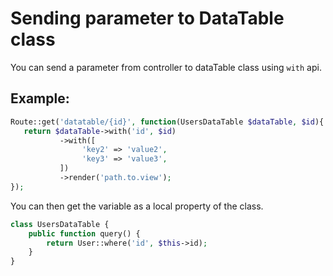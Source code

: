 # Sending parameter to DataTable class
You can send a parameter from controller to dataTable class using `with` api.


## Example:

```php
Route::get('datatable/{id}', function(UsersDataTable $dataTable, $id){
   return $dataTable->with('id', $id)
           ->with([
                'key2' => 'value2',
                'key3' => 'value3',
           ])
           ->render('path.to.view');
});
```

You can then get the variable as a local property of the class.

```php
class UsersDataTable {
    public function query() {
        return User::where('id', $this->id);
    }
}
```

